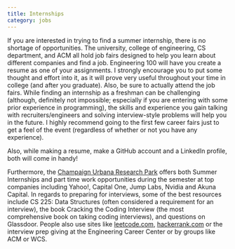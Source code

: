 ```yaml
---
title: Internships
category: jobs
---
```


If you are interested in trying to find a summer internship, 
there is no shortage of opportunities. The university, 
college of engineering, CS department, and ACM all hold 
job fairs designed to help you learn about different 
companies and find a job. Engineering 100 will have you 
create a resume as one of your assignments. I strongly 
encourage you to put some thought and effort into it, as it 
will prove very useful throughout your time in college (and after you graduate). Also, be sure to actually attend the job fairs. While finding an internship as a freshman can be 
challenging (although, definitely not impossible; especially
if you are entering with some prior experience in programming), the skills and experience you gain talking with recruiters/engineers and solving interview-style problems will help you in the future. I highly recommend going to the first few career fairs just to get a feel of the event (regardless of whether or not you have any experience). 

Also, while making a resume, make a GitHub account and a LinkedIn profile, both will come in handy! 


Furthermore, the [Champaign Urbana Research Park](http://www.researchpark.illinois.edu/) offers both Summer Internships and part time work opportunities during the semester at top companies including Yahoo!, Capital One, Jump Labs, Nvidia and Akuna Capital. 
In regards to preparing for interviews, some of the best resources include CS 225: Data Structures (often considered a requirement for an interview), the book Cracking the Coding Interview (the most comprehensive book on taking coding interviews), and questions on Glassdoor. People also use sites like [leetcode.com](leetcode.com), 
[hackerrank.com](hackerrank.com) or the interview prep giving at the Engineering Career Center or by groups like ACM or WCS.
